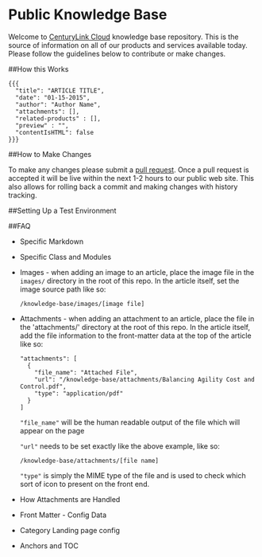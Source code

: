 Public Knowledge Base
========

Welcome to [CenturyLink Cloud](http://www.centurylinkcloud.com) knowledge base repository. This is the source of information on all of our products and services available today. Please follow the guidelines below to contribute or make changes.

##How this Works

<!-- * **Headers:** The system uses Jekyll _(like)_ headers to be able to list current information and also track things such as author, date created, modified, keywords, title, etc. -->

```code
{{{
  "title": "ARTICLE TITLE",
  "date": "01-15-2015",
  "author": "Author Name",
  "attachments": [],
  "related-products" : [],
  "preview" : "",
  "contentIsHTML": false
}}}
```

<!-- * **Markdown:** It is also built using all markdown for the documents. For more information about markdown please use [Google](https://www.google.com/webhp?sourceid=chrome-instant&rlz=1C5CHFA_enUS503US504&ion=1&espv=2&ie=UTF-8#q=markdown%20syntax)

* **Folder Structure:** folders are by products and should remain that way. If you want your document to be supported in multiple categories please use the headers to list all of the categories it is in. All image and assets should be located in the local product folder or in a folder next to the document. It should not be on the root of the directory structure.  -->



##How to Make Changes

To make any changes please submit a [pull request](https://help.github.com/articles/creating-a-pull-request). Once a pull request is accepted it will be live within the next 1-2 hours to our public web site. This also allows for rolling back a commit and making changes with history tracking.

##Setting Up a Test Environment


##FAQ
- Specific Markdown
- Specific Class and Modules

- Images - when adding an image to an article, place the image file in the `images/` directory in the root of this repo. In the article itself, set the image source path like so: 

  ```
  /knowledge-base/images/[image file]
  ```


- Attachments - when adding an attachment to an article, place the file in the 'attachments/' directory at the root of this repo. In the article itself, add the file information to the front-matter data at the top of the article like so:

  ```
  "attachments": [
    {
      "file_name": "Attached File",
      "url": "/knowledge-base/attachments/Balancing Agility Cost and Control.pdf",
      "type": "application/pdf"
    }
  ]
  ```

  `"file_name"` will be the human readable output of the file which will appear on the page

  `"url"` needs to be set exactly like the above example, like so: 
    
    ```
    /knowledge-base/attachments/[file name]
    ```

  `"type"` is simply the MIME type of the file and is used to check which sort of icon to present on the front end.


- How Attachments are Handled
- Front Matter - Config Data
- Category Landing page config
- Anchors and TOC